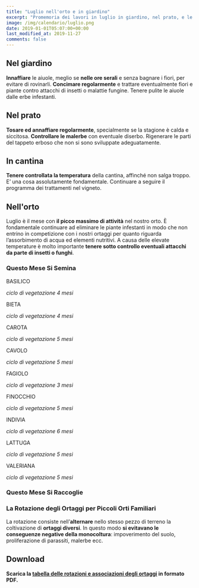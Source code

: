 ```yaml
---
title: "Luglio nell'orto e in giardino"
excerpt: "Promemoria dei lavori in luglio in giardino, nel prato, e le principali incombenze che il giardiniere deve compiere per ottenere dei risultati gratificanti."
image: /img/calendario/luglio.png
date: 2019-01-01T05:07:00+00:00
last_modified_at: 2019-11-27
comments: false
---
```

## Nel giardino
**Innaffiare** le aiuole, meglio se **nelle ore
serali** e senza bagnare i fiori,
per evitare di rovinarli. **Concimare regolarmente** e trattare eventualmente
fiori e piante contro attacchi di insetti o malattie fungine.
Tenere pulite le aiuole dalle erbe infestanti.

## Nel prato
**Tosare ed annaffiare
regolarmente**, specialmente se
la stagione è calda e siccitosa.
**Controllare le malerbe** con eventuale
diserbo. Rigenerare le parti del tappeto
erboso che non si sono sviluppate adeguatamente.

## In cantina
**Tenere controllata
la temperatura** della cantina,
affinché non salga troppo. E’ una
cosa assolutamente fondamentale.
Continuare a seguire il programma dei
trattamenti nel vigneto.

## Nell'orto
Luglio è il mese con **il picco massimo di attività** nel nostro orto.
È fondamentale continuare ad eliminare le piante infestanti in modo che non
entrino in competizione con i nostri ortaggi per
quanto riguarda l’assorbimento di acqua ed elementi nutritivi.
A causa delle elevate temperature è molto importante
**tenere sotto controllo eventuali attacchi
da parte di insetti o funghi**.

### Questo Mese Si Semina

BASILICO

*ciclo di vegetazione 4 mesi*

BIETA

*ciclo di vegetazione 4 mesi*

CAROTA

*ciclo di vegetazione 5 mesi*

CAVOLO

*ciclo di vegetazione 5 mesi*

FAGIOLO

*ciclo di vegetazione 3 mesi*

FINOCCHIO

*ciclo di vegetazione 5 mesi*

INDIVIA

*ciclo di vegetazione 6 mesi*

LATTUGA

*ciclo di vegetazione 5 mesi*

VALERIANA

*ciclo di vegetazione 5 mesi*


### Questo Mese Si Raccoglie


### La Rotazione degli Ortaggi per Piccoli Orti Familiari
La rotazione consiste nell’**alternare** nello stesso pezzo di terreno la coltivazione di **ortaggi diversi**. In questo modo **si evitavano le conseguenze negative della monocoltura**: impoverimento del suolo, proliferazione di parassiti, malerbe ecc.

## Download

<p><strong>Scarica la <a href="/download/la-rotazione-degli-ortaggi-per-piccoli-orti-familiari.pdf" download="rotazioneOrtaggi.pdf" title="La Rotazione degli Ortaggi per Piccoli Orti Familiari">tabella delle rotazioni e associazioni degli ortaggi</a> in formato PDF.</strong></p>
